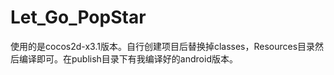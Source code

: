 Let_Go_PopStar
==============
使用的是cocos2d-x3.1版本。自行创建项目后替换掉classes，Resources目录然后编译即可。在publish目录下有我编译好的android版本。